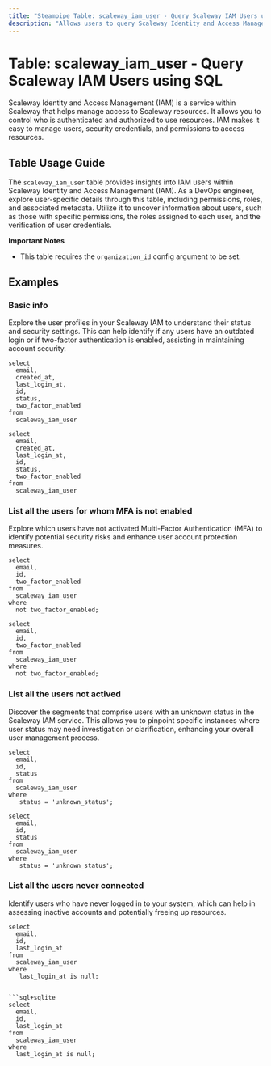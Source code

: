```yaml
---
title: "Steampipe Table: scaleway_iam_user - Query Scaleway IAM Users using SQL"
description: "Allows users to query Scaleway Identity and Access Management (IAM) Users, providing insights into user permissions, roles, and associated metadata."
---
```


# Table: scaleway_iam_user - Query Scaleway IAM Users using SQL

Scaleway Identity and Access Management (IAM) is a service within Scaleway that helps manage access to Scaleway resources. It allows you to control who is authenticated and authorized to use resources. IAM makes it easy to manage users, security credentials, and permissions to access resources.

## Table Usage Guide

The `scaleway_iam_user` table provides insights into IAM users within Scaleway Identity and Access Management (IAM). As a DevOps engineer, explore user-specific details through this table, including permissions, roles, and associated metadata. Utilize it to uncover information about users, such as those with specific permissions, the roles assigned to each user, and the verification of user credentials.

**Important Notes**
- This table requires the `organization_id` config argument to be set.

## Examples

### Basic info
Explore the user profiles in your Scaleway IAM to understand their status and security settings. This can help identify if any users have an outdated login or if two-factor authentication is enabled, assisting in maintaining account security.

```sql+postgres
select
  email,
  created_at,
  last_login_at,
  id,
  status,
  two_factor_enabled
from
  scaleway_iam_user
```

```sql+sqlite
select
  email,
  created_at,
  last_login_at,
  id,
  status,
  two_factor_enabled
from
  scaleway_iam_user
```

### List all the users for whom MFA is not enabled
Explore which users have not activated Multi-Factor Authentication (MFA) to identify potential security risks and enhance user account protection measures.

```sql+postgres
select
  email,
  id,
  two_factor_enabled
from
  scaleway_iam_user
where
  not two_factor_enabled;
```

```sql+sqlite
select
  email,
  id,
  two_factor_enabled
from
  scaleway_iam_user
where
  not two_factor_enabled;
```

### List all the users not actived
Discover the segments that comprise users with an unknown status in the Scaleway IAM service. This allows you to pinpoint specific instances where user status may need investigation or clarification, enhancing your overall user management process.

```sql+postgres
select
  email,
  id,
  status
from
  scaleway_iam_user
where
   status = 'unknown_status';
```

```sql+sqlite
select
  email,
  id,
  status
from
  scaleway_iam_user
where
   status = 'unknown_status';
```

### List all the users never connected
Identify users who have never logged in to your system, which can help in assessing inactive accounts and potentially freeing up resources.

```sql+postgres
select
  email,
  id,
  last_login_at
from
  scaleway_iam_user
where
   last_login_at is null;


```sql+sqlite
select
  email,
  id,
  last_login_at
from
  scaleway_iam_user
where
  last_login_at is null;
```